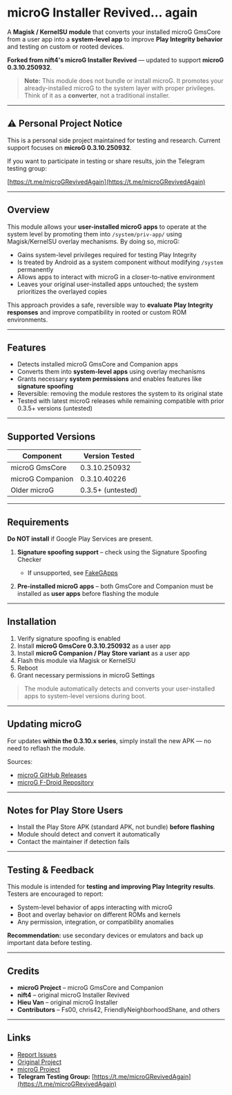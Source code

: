 # microG Installer Revived… again

A **Magisk / KernelSU module** that converts your installed microG GmsCore from a user app into a **system-level app** to improve **Play Integrity behavior** and testing on custom or rooted devices.  

**Forked from nift4's microG Installer Revived** — updated to support **microG 0.3.10.250932**.

> **Note:** This module does not bundle or install microG. It promotes your already-installed microG to the system layer with proper privileges. Think of it as a **converter**, not a traditional installer.

---

## ⚠ Personal Project Notice

This is a personal side project maintained for testing and research. Current support focuses on **microG 0.3.10.250932**.  

If you want to participate in testing or share results, join the Telegram testing group:

[https://t.me/microGRevivedAgain](https://t.me/microGRevivedAgain)

---

## Overview

This module allows your **user-installed microG apps** to operate at the system level by promoting them into `/system/priv-app/` using Magisk/KernelSU overlay mechanisms. By doing so, microG:

- Gains system-level privileges required for testing Play Integrity  
- Is treated by Android as a system component without modifying `/system` permanently  
- Allows apps to interact with microG in a closer-to-native environment  
- Leaves your original user-installed apps untouched; the system prioritizes the overlayed copies  

This approach provides a safe, reversible way to **evaluate Play Integrity responses** and improve compatibility in rooted or custom ROM environments.

---

## Features

- Detects installed microG GmsCore and Companion apps  
- Converts them into **system-level apps** using overlay mechanisms  
- Grants necessary **system permissions** and enables features like **signature spoofing**  
- Reversible: removing the module restores the system to its original state  
- Tested with latest microG releases while remaining compatible with prior 0.3.5+ versions (untested)

---

## Supported Versions

| Component           | Version Tested     |
|--------------------|--------------------|
| microG GmsCore      | 0.3.10.250932      |
| microG Companion    | 0.3.10.40226       |
| Older microG        | 0.3.5+ (untested)  |

---

## Requirements

**Do NOT install** if Google Play Services are present.  

1. **Signature spoofing support** – check using the Signature Spoofing Checker
   - If unsupported, see [FakeGApps](https://github.com/whew-inc/FakeGApps/releases)  

2. **Pre-installed microG apps** – both GmsCore and Companion must be installed as **user apps** before flashing the module  

---

## Installation

1. Verify signature spoofing is enabled  
2. Install **microG GmsCore 0.3.10.250932** as a user app  
3. Install **microG Companion / Play Store variant** as a user app  
4. Flash this module via Magisk or KernelSU  
5. Reboot  
6. Grant necessary permissions in microG Settings  

> The module automatically detects and converts your user-installed apps to system-level versions during boot.

---

## Updating microG

For updates **within the 0.3.10.x series**, simply install the new APK — no need to reflash the module.  

Sources:  
- [microG GitHub Releases](https://github.com/microg/GmsCore/releases)  
- [microG F-Droid Repository](https://microg.org/download.html)

---

## Notes for Play Store Users

- Install the Play Store APK (standard APK, not bundle) **before flashing**  
- Module should detect and convert it automatically  
- Contact the maintainer if detection fails

---

## Testing & Feedback

This module is intended for **testing and improving Play Integrity results**. Testers are encouraged to report:

- System-level behavior of apps interacting with microG  
- Boot and overlay behavior on different ROMs and kernels  
- Any permission, integration, or compatibility anomalies  

**Recommendation:** use secondary devices or emulators and back up important data before testing.


---

## Credits

- **microG Project** – microG GmsCore and Companion  
- **nift4** – original microG Installer Revived  
- **Hieu Van** – original microG Installer  
- **Contributors** – Fs00, chris42, FriendlyNeighborhoodShane, and others  

---

## Links

- [Report Issues](https://github.com/spacealtctrl/microg_installer_revived_again/issues)  
- [Original Project](https://github.com/nift4/microg_installer_revived)  
- [microG Project](https://microg.org)  
- **Telegram Testing Group:** [https://t.me/microGRevivedAgain](https://t.me/microGRevivedAgain)
